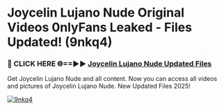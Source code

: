 # Joycelin Lujano Nude Original Videos 0nlyFans Leaked - Files Updated! (9nkq4)

<h3>🔴 CLICK HERE 🌐==►► <a href="https://tinyurl.com/y5r63du9" rel="nofollow">Joycelin Lujano Nude Updated Files</a></h3>

Get Joycelin Lujano Nude and all content. Now you can access all videos and pictures of Joycelin Lujano Nude. New Updated Files 2025!

[![9nkq4](https://i.imgur.com/UVo9nyh.gif)](https://tinyurl.com/y5r63du9)